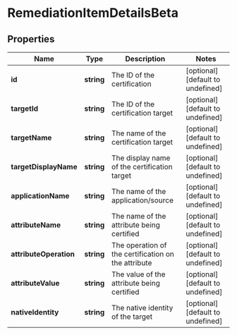 # RemediationItemDetailsBeta

## Properties

Name | Type | Description | Notes
------------ | ------------- | ------------- | -------------
**id** | **string** | The ID of the certification | [optional] [default to undefined]
**targetId** | **string** | The ID of the certification target | [optional] [default to undefined]
**targetName** | **string** | The name of the certification target | [optional] [default to undefined]
**targetDisplayName** | **string** | The display name of the certification target | [optional] [default to undefined]
**applicationName** | **string** | The name of the application/source | [optional] [default to undefined]
**attributeName** | **string** | The name of the attribute being certified | [optional] [default to undefined]
**attributeOperation** | **string** | The operation of the certification on the attribute | [optional] [default to undefined]
**attributeValue** | **string** | The value of the attribute being certified | [optional] [default to undefined]
**nativeIdentity** | **string** | The native identity of the target | [optional] [default to undefined]

